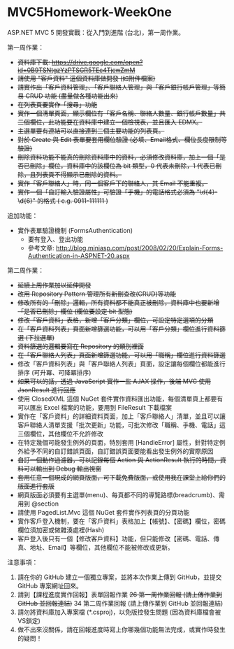 # MVC5Homework-WeekOne
ASP.NET MVC 5 開發實戰：從入門到進階 (台北)，第一周作業。

第一周作業：

* ~~資料庫下載: https://drive.google.com/open?id=0B9TSNtgzYzPTSGR5TEc4TjcwZmM~~
* ~~請使用 "客戶資料" 這個資料庫做開發 (如附件檔案)~~
* ~~請實作出「客戶資料管理」、「客戶聯絡人管理」與「客戶銀行帳戶管理」等簡易 CRUD 功能 (盡量做各種功能出來)~~
* ~~在列表頁要實作「搜尋」功能~~
* ~~實作一個清單頁面，顯示欄位有「客戶名稱、聯絡人數量、銀行帳戶數量」共三個欄位，此功能要在資料庫中建立一個檢視表，並且匯入 EDMX。~~
* ~~主選單要有連結可以直接連到三個主要功能的列表頁。~~
* ~~對於 Create 與 Edit 表單要套用欄位驗證 (必填、Email格式、欄位長度限制等驗證)~~
* ~~刪除資料功能不能真的刪除資料庫中的資料，必須修改資料庫，加上一個「是否已刪除」欄位，資料庫中的該欄位為 bit 類型，0 代表未刪除，1 代表已刪除，且列表頁不得顯示已刪除的資料。~~
* ~~實作「客戶聯絡人」時，同一個客戶下的聯絡人，其 Email 不能重複。~~
* ~~實作一個「自訂輸入驗證屬性」可驗證「手機」的電話格式必須為 "\d{4}-\d{6}" 的格式 ( e.g. 0911-111111 )~~

追加功能：

* 實作表單驗證機制 (FormsAuthentication)
  * 要有登入、登出功能
  * 參考文章: http://blog.miniasp.com/post/2008/02/20/Explain-Forms-Authentication-in-ASPNET-20.aspx
  
第二周作業：

* ~~延續上周作業加以延伸開發~~
* ~~改用 Repository Pattern 管理所有新刪查改(CRUD)等功能~~
* ~~修改所有的「刪除」邏輯，所有資料都不能真正被刪除，資料庫中也要新增「是否已刪除」欄位 (欄位要設定 bit 型態)~~
* ~~修改「客戶資料」表格，新增「客戶分類」欄位，可設定特定選項的分類~~
* ~~在「客戶資料列表」頁面新增篩選功能，可以用「客戶分類」欄位進行資料篩選 (下拉選單)~~
* ~~資料篩選的邏輯要寫在 Repository 的類別裡面~~
* ~~在「客戶聯絡人列表」頁面新增篩選功能，可以用「職稱」欄位進行資料篩選~~
* 修改「客戶資料列表」與「客戶聯絡人列表」頁面，設定讓每個欄位都能進行排序 (可升冪、可降冪排序)
* ~~如果可以的話，透過 JavaScript 實作一些 AJAX 操作，後端 MVC 使用 JsonResult 進行回應~~
* 使用 ClosedXML 這個 NuGet 套件實作資料匯出功能，每個清單頁上都要有可以匯出 Excel 檔案的功能，要用到 FileResult 下載檔案
* 實作在「客戶資料」的詳細資料頁面，加上「客戶聯絡人」清單，並且可以讓客戶聯絡人清單支援「批次更新」功能，可批次修改「職稱、手機、電話」這三個欄位，其他欄位不允許修改
* 在特定幾個可能發生例外的頁面，特別套用 [HandleError] 屬性，針對特定例外給予不同的自訂錯誤頁面，自訂錯誤頁面要能看出發生例外的實際原因
* ~~自訂一個動作過濾器，可以記錄每個 Action 與 ActionResult 執行的時間，資料可以輸出到 Debug 輸出視窗~~
* ~~套用任意一個現成的網頁版面，可下載免費版面，或使用我在課堂上給你們的版面進行套版~~
* 網頁版面必須要有主選單(menu)、每頁都不同的導覽路標(breadcrumb)、需用到 @section
* 請使用 PagedList.Mvc 這個 NuGet 套件實作列表頁的分頁功能
* 實作客戶登入機制，要在「客戶資料」表格加上【帳號】、【密碼】欄位，密碼欄位須加密或做雜湊處裡(Hash)
* 客戶登入後只有一個【修改客戶資料】功能，但只能修改【密碼、電話、傳真、地址、Email】等欄位，其他欄位不能被修改或更新。

注意事項：

1. 請在你的 GitHub 建立一個獨立專案，並將本次作業上傳到 GitHub，並提交 GitHub 專案網址回來。
2. 請到【課程進度實作回報】表單回報作業
   ~~26 第一周作業回報 (請上傳作業到 GitHub 並回報連結)~~
   34 第二周作業回報 (請上傳作業到 GitHub 並回報連結)
3. 請勿將資料庫加入專案檔 (*.csproj)，以免版控發生問題 (因為資料庫檔會被VS鎖定)
4. 做不出來沒關係，請在回報進度時寫上你哪幾個功能無法完成，或實作時發生的疑問！
